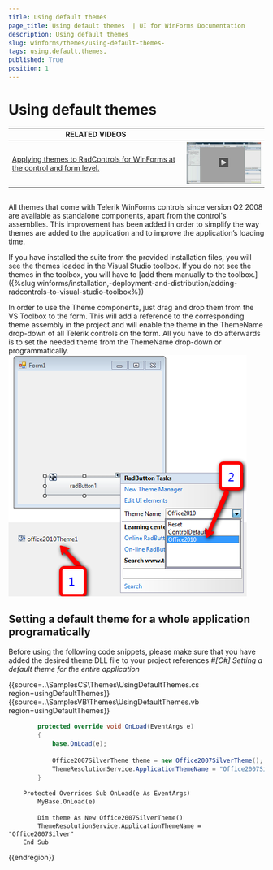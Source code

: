 ```yaml
---
title: Using default themes 
page_title: Using default themes  | UI for WinForms Documentation
description: Using default themes 
slug: winforms/themes/using-default-themes-
tags: using,default,themes,
published: True
position: 1
---
```


# Using default themes 




| RELATED VIDEOS |  |
| ------ | ------ |
|[Applying themes to RadControls for WinForms at the control and form level.](http://tv.telerik.com/watch/winforms/themes/radcontrols-winforms-theme)|![themes-using-default-themes 002](images/themes-using-default-themes002.png)|

## 

All themes that come with Telerik WinForms controls since version Q2 2008 are available as standalone components, apart from the control's assemblies. This improvement has been added in order to simplify the way themes are added to the application and to improve the application’s loading time.

If you have installed the suite from the provided installation files, you will see the themes loaded 
        	in the Visual Studio toolbox. If you do not see the themes in the toolbox, you will have to
        [add them manually to the toolbox.]({%slug winforms/installation,-deployment-and-distribution/adding-radcontrols-to-visual-studio-toolbox%})

In order to use the Theme components, just drag and drop them from the VS Toolbox to the form.
          This will add a reference to the corresponding theme assembly in the project and will enable the
          theme in the ThemeName drop-down of all Telerik controls on the form. All you have to do afterwards
          is to set the needed theme from the ThemeName drop-down or programmatically.
        ![](images/ThemesUsingTheDefaultThemes.png)

## Setting a default theme for a whole application programatically

Before using the following code snippets, please make sure that you have added the desired theme DLL file to your project references.#_[C#] Setting a default theme for the entire application_

	



{{source=..\SamplesCS\Themes\UsingDefaultThemes.cs region=usingDefaultThemes}} 
{{source=..\SamplesVB\Themes\UsingDefaultThemes.vb region=usingDefaultThemes}} 

````C#
        protected override void OnLoad(EventArgs e)
        {
            base.OnLoad(e);

            Office2007SilverTheme theme = new Office2007SilverTheme();
            ThemeResolutionService.ApplicationThemeName = "Office2007Silver";
        }
````
````VB.NET
    Protected Overrides Sub OnLoad(e As EventArgs)
        MyBase.OnLoad(e)

        Dim theme As New Office2007SilverTheme()
        ThemeResolutionService.ApplicationThemeName = "Office2007Silver"
    End Sub
````

{{endregion}} 



